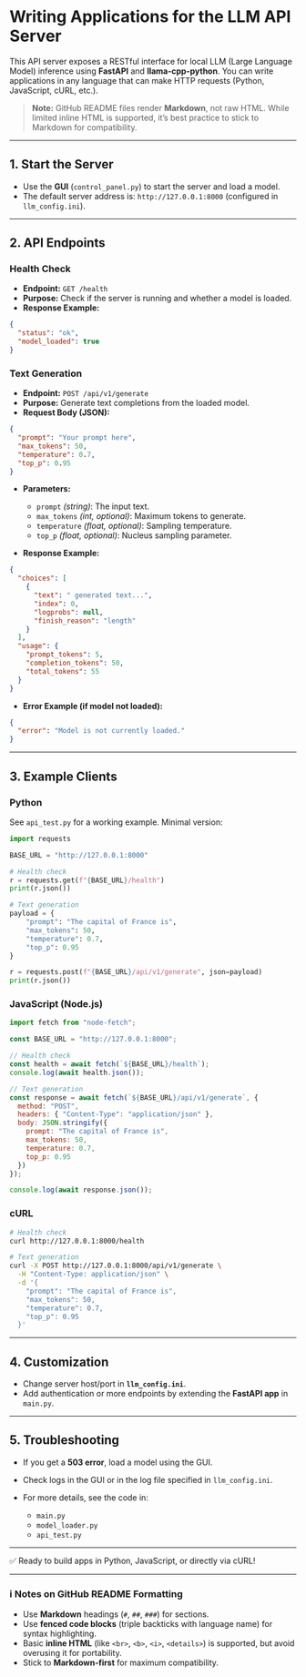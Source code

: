 # Writing Applications for the LLM API Server

This API server exposes a RESTful interface for local LLM (Large Language Model) inference using **FastAPI** and **llama-cpp-python**. You can write applications in any language that can make HTTP requests (Python, JavaScript, cURL, etc.).

> **Note:** GitHub README files render **Markdown**, not raw HTML. While limited inline HTML is supported, it’s best practice to stick to Markdown for compatibility.

---

## 1. Start the Server

* Use the **GUI** (`control_panel.py`) to start the server and load a model.
* The default server address is: `http://127.0.0.1:8000` (configured in `llm_config.ini`).

---

## 2. API Endpoints

### Health Check

* **Endpoint:** `GET /health`
* **Purpose:** Check if the server is running and whether a model is loaded.
* **Response Example:**

```json
{  
  "status": "ok",  
  "model_loaded": true  
}
```

### Text Generation

* **Endpoint:** `POST /api/v1/generate`
* **Purpose:** Generate text completions from the loaded model.
* **Request Body (JSON):**

```json
{  
  "prompt": "Your prompt here",  
  "max_tokens": 50,  
  "temperature": 0.7,  
  "top_p": 0.95  
}
```

* **Parameters:**

  * `prompt` *(string)*: The input text.
  * `max_tokens` *(int, optional)*: Maximum tokens to generate.
  * `temperature` *(float, optional)*: Sampling temperature.
  * `top_p` *(float, optional)*: Nucleus sampling parameter.

* **Response Example:**

```json
{  
  "choices": [    
    {      
      "text": " generated text...",      
      "index": 0,      
      "logprobs": null,      
      "finish_reason": "length"    
    }  
  ],  
  "usage": {    
    "prompt_tokens": 5,    
    "completion_tokens": 50,    
    "total_tokens": 55  
  }  
}
```

* **Error Example (if model not loaded):**

```json
{  
  "error": "Model is not currently loaded."  
}
```

---

## 3. Example Clients

### Python

See `api_test.py` for a working example. Minimal version:

```python
import requests

BASE_URL = "http://127.0.0.1:8000"

# Health check
r = requests.get(f"{BASE_URL}/health")
print(r.json())

# Text generation
payload = {
    "prompt": "The capital of France is",
    "max_tokens": 50,
    "temperature": 0.7,
    "top_p": 0.95
}

r = requests.post(f"{BASE_URL}/api/v1/generate", json=payload)
print(r.json())
```

### JavaScript (Node.js)

```javascript
import fetch from "node-fetch";

const BASE_URL = "http://127.0.0.1:8000";

// Health check
const health = await fetch(`${BASE_URL}/health`);
console.log(await health.json());

// Text generation
const response = await fetch(`${BASE_URL}/api/v1/generate`, {
  method: "POST",
  headers: { "Content-Type": "application/json" },
  body: JSON.stringify({
    prompt: "The capital of France is",
    max_tokens: 50,
    temperature: 0.7,
    top_p: 0.95
  })
});

console.log(await response.json());
```

### cURL

```bash
# Health check
curl http://127.0.0.1:8000/health

# Text generation
curl -X POST http://127.0.0.1:8000/api/v1/generate \
  -H "Content-Type: application/json" \
  -d '{
    "prompt": "The capital of France is",
    "max_tokens": 50,
    "temperature": 0.7,
    "top_p": 0.95
  }'
```

---

## 4. Customization

* Change server host/port in **`llm_config.ini`**.
* Add authentication or more endpoints by extending the **FastAPI app** in `main.py`.

---

## 5. Troubleshooting

* If you get a **503 error**, load a model using the GUI.
* Check logs in the GUI or in the log file specified in `llm_config.ini`.
* For more details, see the code in:

  * `main.py`
  * `model_loader.py`
  * `api_test.py`

---

✅ Ready to build apps in Python, JavaScript, or directly via cURL!

---

### ℹ️ Notes on GitHub README Formatting

* Use **Markdown** headings (`#`, `##`, `###`) for sections.
* Use **fenced code blocks** (triple backticks with language name) for syntax highlighting.
* Basic **inline HTML** (like `<br>`, `<b>`, `<i>`, `<details>`) is supported, but avoid overusing it for portability.
* Stick to **Markdown-first** for maximum compatibility.
